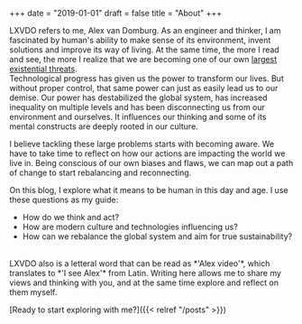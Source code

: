 +++
date = "2019-01-01"
draft = false
title = "About"
+++

LXVDO refers to me, Alex van Domburg. As an engineer and thinker, I am fascinated by human's ability to make sense of its environment, invent solutions and improve its way of living.
At the same time, the more I read and see, the more I realize that we are becoming one of our own [largest existential threats](https://80000hours.org/articles/extinction-risk/).  
Technological progress has given us the power to transform our lives. But without proper control, that same power can just as easily lead us to our demise. 
Our power has destabilized the global system, has increased inequality on multiple levels and has been disconnecting us from our environment and ourselves. 
It influences our thinking and some of its mental constructs are deeply rooted in our culture.  

I believe tackling these large problems starts with becoming aware. We have to take time to reflect on how our actions are impacting the world we live in. 
Being conscious of our own biases and flaws, we can map out a path of change to start rebalancing and reconnecting.    
  
On this blog, I explore what it means to be human in this day and age. I use these questions as my guide: 

+ How do we think and act? 
+ How are modern culture and technologies influencing us?
+ How can we rebalance the global system and aim for true sustainability?

<br> 
LXVDO also is a letteral word that can be read as *'Alex video'*, which translates to *'I see Alex'* from Latin. 
Writing here allows me to share my views and thinking with you, and at the same time explore and reflect on them myself.  

[Ready to start exploring with me?]({{< relref "/posts" >}})
